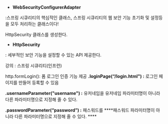 - ****WebSecurityConfigurerAdapter****

:스프링 시큐리티의 핵심적인 클래스, 스프링 시큐리티의 웹 보안 기능 초기화 및 설정등을 모두 처리하는 클래스이다! 

HttpSecurity 클래스를 생성한다.

- **HttpSecurity**

: 세부적인 보안 기능을 설정할 수 있는 API 제공한다.

강의 : 스프링 시큐리티(인프런) 

http.formLogin(): 폼 로그인 인증 기능 제공
**.loginPage(“/login.html") :** 로그인 페이지를 만들어 등록할 수 있음 

**.usernameParameter("username")	:** 유저네임을 유저네임 파라미터명이 아니라 다른 파라미터명으로 지정해 줄 수 있다.

**.passwordParameter(“password”) :** 패스워드를 ****패스워드 파라미터명이 아니라 다른 파라미터명으로 지정해 줄 수 있다. ****
